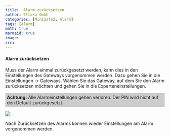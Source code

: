 ```yaml
---
title:  Alarm zurücksetzen
author: Eltako Gmbh
categories: [MiniSafe2, Alarm]
tags: [Alarm]
math: true
mermaid: true
image:
src:
---
```



#### Alarm zurücksetzen

Muss der Alarm einmal zurückgesetzt werden, kann dies in den
Einstellungen des Gateways vorgenommen werden. Dazu gehen Sie in die
Einstellungen -\> Gateways. Wählen Sie das Gateway, auf dem Sie den
Alarm zurücksetzen möchten und gehen Sie in die Experteneinstellungen.


<p style="background:#ccc;padding:5px;">
<b>Achtung:</b> Alle Alarmeinstellungen gehen verloren. Der PIN wird nicht auf den Default zurückgesetzt. 
</p>

![](/de/iqontrol_neo/alarm_reset.png)

Nach Zurücksetzen des Alarms können wieder Einstellungen am Alarm
vorgenommen werden.

